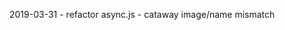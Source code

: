 2019-03-31
    <!-- - Fix edge of extinction points -->
    <!-- - Fix tribes -->
    - refactor async.js
    - cataway image/name mismatch

